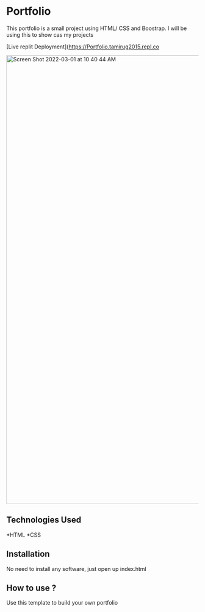 # Portfolio
This portfolio is a small project using HTML/ CSS and Boostrap. I will be using this to show cas my projects

[Live replit Deployment](https://Portfolio.tamirug2015.repl.co

<img width="1172" alt="Screen Shot 2022-03-01 at 10 40 44 AM" src="https://user-images.githubusercontent.com/95067041/156210949-66181505-6fd8-4f7f-a4fa-6e6985d2e008.png">


## Technologies Used

*HTML
*CSS

## Installation

No need to install any software, just open up index.html

## How to use ?

Use this template to build your own portfolio
